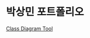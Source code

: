 # 박상민 포트폴리오


[Class Diagram Tool](https://github.com/wsx3672/Project/tree/master/C%2B%2B/Last%20Class)
